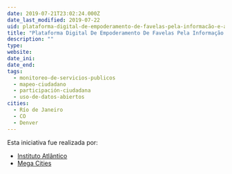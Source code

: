 ```yaml
---
date: 2019-07-21T23:02:24.000Z
date_last_modified: 2019-07-22
uid: plataforma-digital-de-empoderamento-de-favelas-pela-informacão-e-auto-organizacão
title: "Plataforma Digital De Empoderamento De Favelas Pela Informação E Auto-Organização"
description: ""
type: 
website: 
date_ini: 
date_end: 
tags:
  - monitoreo-de-servicios-publicos
  - mapeo-ciudadano
  - participación-ciudadana
  - uso-de-datos-abiertos
cities: 
  - Río de Janeiro
  - CO
  - Denver
---
```


Esta iniciativa fue realizada por:

- [Instituto Atlântico](/i/instituto-atlantico.html)
- [Mega Cities](/i/mega-cities.html)
